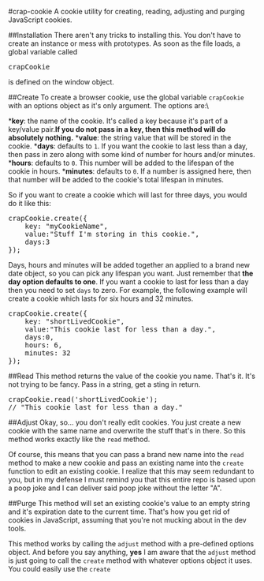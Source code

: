 #crap-cookie
A cookie utility for creating, reading, adjusting and purging JavaScript cookies.

##Installation
There aren't any tricks to installing this. You don't have to create an instance or mess with prototypes. As soon as the file loads, a global variable called <pre>crapCookie</pre> is defined on the window object.

##Create
To create a browser cookie, use the global variable <code>crapCookie</code> with an options object as it's only argument. The options are:\


*<strong>key</strong>: the name of the cookie. It's called a key because it's part of a key/value pair.<strong>If you do not pass in a key, then this method will do absolutely nothing.</strong>
*<strong>value</strong>: the string value that will be stored in the cookie.
*<strong>days</strong>: defaults to <code>1</code>. If you want the cookie to last less than a day, then pass in zero along with some kind of number for hours and/or minutes.
*<strong>hours</strong>: defaults to <code>0</code>. This number will be added to the lifespan of the cookie in hours.
*<strong>minutes</strong>: defaults to <code>0</code>. If a number is assigned here, then that number will be added to the cookie's total lifespan in minutes.


So if you want to create a cookie which will last for three days, you would do it like this:
<pre>
crapCookie.create({
	key: "myCookieName",
	value:"Stuff I'm storing in this cookie.",
	days:3
});
</pre>

Days, hours and minutes will be added together an applied to a brand new date object, so you can pick any lifespan you want. Just remember that <strong>the day option defaults to one</strong>. If you want a cookie to last for less than a day then you need to set <code>days</code> to zero. For example, the following example will create a cookie which lasts for six hours and 32 minutes.

<pre>
crapCookie.create({
	key: "shortLivedCookie",
	value:"This cookie last for less than a day.",
	days:0,
	hours: 6,
	minutes: 32
});
</pre>

##Read
This method returns the value of the cookie you name. That's it. It's not trying to be fancy. Pass in a string, get a sting in return.
<pre>
crapCookie.read('shortLivedCookie');
// "This cookie last for less than a day."
</pre>

##Adjust
Okay, so... you don't really edit cookies. You just create a new cookie with the same name and overwrite the stuff that's in there. So this method works exactly like the <code>read</code> method.

Of course, this means that you can pass a brand new name into the <code>read</code> method to make a new cookie and pass an existing name into the <code>create</code> function to edit an existing cookie. I realize that this may seem redundant to you, but in my defense I must remind you that this entire repo is based upon a poop joke and I can deliver said poop joke without the letter "A". 

##Purge
This method will set an existing cookie's value to an empty string and it's expiration date to the current time. That's how you get rid of cookies in JavaScript, assuming that you're not mucking about in the dev tools.

This method works by calling the <code>adjust</code> method with a pre-defined options object. And before you say anything, <strong>yes</strong> I am aware that the <code>adjust</code> method is just going to call the <code>create</code> method with whatever options object it uses. You could easily use the <code>create</code>
